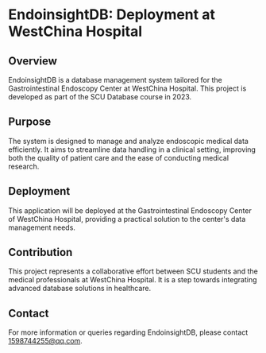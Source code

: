 # EndoinsightDB: Deployment at WestChina Hospital

## Overview
EndoinsightDB is a database management system tailored for the Gastrointestinal Endoscopy Center at WestChina Hospital. This project is developed as part of the SCU Database course in 2023.

## Purpose
The system is designed to manage and analyze endoscopic medical data efficiently. It aims to streamline data handling in a clinical setting, improving both the quality of patient care and the ease of conducting medical research.

## Deployment
This application will be deployed at the Gastrointestinal Endoscopy Center of WestChina Hospital, providing a practical solution to the center's data management needs.

## Contribution
This project represents a collaborative effort between SCU students and the medical professionals at WestChina Hospital. It is a step towards integrating advanced database solutions in healthcare.

## Contact
For more information or queries regarding EndoinsightDB, please contact 1598744255@qq.com.
